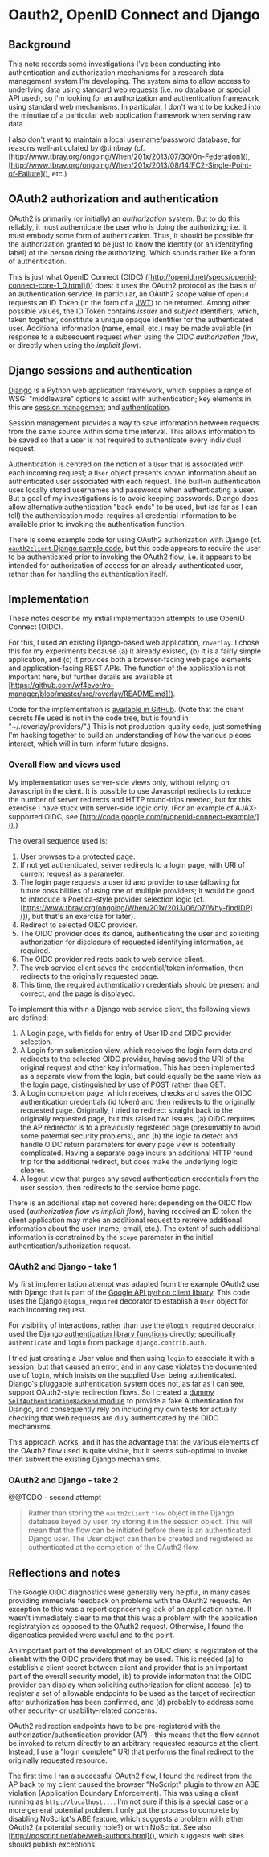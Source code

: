 # Oauth2, OpenID Connect and Django


## Background

This note records some investigations I've been conducting into authentication and authorization mechanisms for a research data management system I'm developing.  The system aims to allow access to underlying data using standard web requests (i.e. no database or special API used), so I'm looking for an authorization and authentication framework using standard web mechanisms.  In particular, I don't want to be locked into the minutiae of a particular web application framework when serving raw data.

I also don't want to maintain a local username/password database, for reasons well-articulated by @timbray (cf. [http://www.tbray.org/ongoing/When/201x/2013/07/30/On-Federation](), [http://www.tbray.org/ongoing/When/201x/2013/08/14/FC2-Single-Point-of-Failure](), etc.)


## OAuth2 authorization and authentication

OAuth2 is primarily (or initially) an *authorization* system.  But to do this reliably, it must authenticate the user who is doing the authorizing; i.e. it must embody some form of authentication.  Thus, it should be possible for the authorization granted to be just to know the identity (or an identityfing label) of the person doing the authorizing.  Which sounds rather like a form of authentication.

This is just what OpenID Connect (OIDC) ([http://openid.net/specs/openid-connect-core-1_0.html]()) does: it uses the OAuth2 protocol as the basis of an authentication service.  In particular, an OAuth2 scope value of `openid` requests an ID Token (in the form of a [JWT](http://tools.ietf.org/html/draft-ietf-oauth-json-web-token)) to be returned.  Among other possible values, the ID Token contains _issuer_ and _subject_ identifiers, which, taken together, constitute a unique opaque identifier for the authenticated user.  Additional information (name, email, etc.) may be made available (in response to a subsequent request when using the OIDC _authorization flow_, or directly when using the _implicit flow_).


## Django sessions and authentication

[Django](https://www.djangoproject.com/) is a Python web application framework, which supplies a range of WSGI "middleware" options to assist with authentication; key elements in this are [session management](https://docs.djangoproject.com/en/dev/topics/http/sessions/) and [authentication](https://docs.djangoproject.com/en/dev/topics/auth/default/).

Session management provides a way to save information between requests from the same source within some time interval.  This allows information to be saved so that a user is not required to authenticate every individual request.

Authentication is centred on the notion of a `User` that is associated with each incoming request; a `User` object presents known information about an authenticated user associated with each request.  The built-in authentication uses locally stored usernames and passwords when authenticating a user.  But a goal of my investigations is to avoid keeping passwords.  Django does allow alternative authentication "back ends" to be used, but (as far as I can tell) the authentication model requires all credential information to be available prior to invoking the authentication function.

There is some example code for using OAuth2 authorization with Django (cf. [`oauth2client` Django sample code](http://code.google.com/p/google-api-python-client/source/browse/#hg%2Fsamples%2Fdjango_sample), but this code appears to require the user to be authenticated prior to invoking the OAuth2 flow; i.e. it appears to be intended for authorization of access for an already-authenticated user, rather than for handling the authentication itself.


## Implementation

These notes describe my initial implementation attempts to use OpenID Connect (OIDC).

For this, I used an existing Django-based web application, `roverlay`.  I chose this for my experiments because (a) it already existed, (b) it is a fairly simple application, and (c) it provides both a browser-facing web page elements and application-facing REST APIs.  The function of the application is not important here, but further details are available at [https://github.com/wf4ever/ro-manager/blob/master/src/roverlay/README.md]().

Code for the implementation is [available in GitHub](https://github.com/gklyne/annalist/blob/develop/spike/roverlay/rovweb/rovserver/SelfAuthenticatingBackend.py).  (Note that the client secrets file used is not in the code tree, but is found in "~/.roverlay/providers/".)  This is not production-quality code, just something I'm hacking together to build an understanding of how the various pieces interact, which will in turn inform future designs.


### Overall flow and views used

My implementation uses server-side views only, without relying on Javascript in the cient.  It is possible to use Javascript redirects to reduce the number of server redirects and HTTP round-trips needed, but for this exercise I have stuck with server-side logic only. (For an example of AJAX-supported OIDC, see [http://code.google.com/p/openid-connect-example/]().)

The overall sequence used is:

1. User browses to a protected page.
2. If not yet authenticated, server redirects to a login page, with URI of current request as a parameter.
3. The login page requests a user id and provider to use (allowing for future possibilities of using one of multiple providers;  it would be good to introduce a Poetica-style provider selection logic (cf. [https://www.tbray.org/ongoing/When/201x/2013/06/07/Why-findIDP]()), but that's an exercise for later).
4. Redirect to selected OIDC provider.
5. The OIDC provider does its dance, authenticating the user and soliciting authorization for disclosure of requested identifying information, as required.
6. The OIDC provider redirects back to web service client.
7. The web service client saves the credential/token information, then redirects to the originally requested page.
8. This time, the required authentication credentials should be present and correct, and the page is displayed.

To implement this within a Django web service client, the following views are defined:

1.  A Login page, with fields for entry of User ID and OIDC provider selection.
2.  A Login form submission view, which receives the login form data and redirects to the selected OIDC provider, having saved the URI of the original request and other key information.  This has been implemented as a separate view from the login, but could equally be the same view as the login page, distinguished by use of POST rather than GET.
3.  A Login completion page, which receives, checks and saves the OIDC authentication credentials (id token) and then redirects to the originally requested page.  Originally, I tried to redirect straight back to the originally requested page, but this raised two issues:  (a) OIDC requires the AP redirector is to a previously registered page (presumably to avoid some potential security problems), and (b) the logic to detect and handle OIDC return parameters for every page view is potentially complicated.  Having a separate page incurs an additional HTTP round trip for the additional redirect, but does make the underlying logic clearer.
4.  A logout view that purges any saved authentication credentials from the user session, then redirects to the service home page.

There is an additional step not covered here:  depending on the OIDC flow used (_authorization flow_ vs _implicit flow_), having received an ID token the client application may make an additional request to retreive additional information about the user (name, email, etc.).  The extent of such additional information is constrained by the `scope` parameter in the initial authentication/authorization request.


### OAuth2 and Django - take 1

My first implementation attempt was adapted from the example OAuth2 use with Django that is part of the [Google API python client library](http://code.google.com/p/google-api-python-client/).  This code uses the Django `@login_required` decorator to establish a `User` object for each incoming request.

For visibility of interactions, rather than use the `@login_required` decorator, I used the Django [authentication library functions](https://docs.djangoproject.com/en/dev/topics/auth/default/) directly; specifically `authenticate` and `login` from package `django.contrib.auth`.

I tried just creating a User value and then using `login` to associate it with a session, but that caused an error, and in any case violates the documented use of `login`, which insists on the supplied User being authenticated.  Django's pluggable authentication system does not, as far as I can see, support OAuth2-style redirection flows.  So I created a [dummy `SelfAuthenticatingBackend` module](https://github.com/gklyne/annalist/blob/develop/spike/roverlay/rovweb/rovserver/SelfAuthenticatingBackend.py) to provide a fake Authentication for Django, and consequently rely on including my own tests for actually checking that web requests are duly authenticated by the OIDC mechanisms.

This approach works, and it has the advantage that the various elements of the OAuth2 flow used is quite visible, but it seems sub-optimal to invoke then subvert the existing Django mechanisms.


### OAuth2 and Django - take 2

@@TODO - second attempt

> Rather than storing the `oauth2client` `flow` object in the Django database keyed by user, try storing it in the session object.  This will mean that the flow can be initiated before there is an authenticated Django user.  The User object can then be created and registered as authenticated at the completion of the OAuth2 flow.


## Reflections and notes

The Google OIDC diagnostics were generally very helpful, in many cases providing immediate feedback on problems with the OAuth2 requests.  An exception to this was a report copncerning lack of an application name.  It wasn't immediately clear to me that this was a problem with the application registratyion as opposed to the OAuth2 request.  Otherwise, I found the diganostics provided were useful and to the point.

An important part of the development of an OIDC client is registraton of the clienbt with the OIDC providers that may be used.  This is needed (a) to establish a client secret between client and provider that is an important part of the overall security model, (b) to provide informaton that the OIDC provider can display when soliciting authorization for client access, (c) to register a set of allowable endpoints to be used as the target of redirection after authorization has been confirmed, and (d) probably to address some other security- or usability-related concerns.

OAuth2 redirection endpoints have to be pre-registered with the authorization/authentication provider (AP) - this means that the flow cannot be invoked to return directly to an arbitrary requested resource at the client.  Instead, I use a "login complete" URI that performs the final redirect to the originally requested resource.

The first time I ran a successful OAuth2 flow, I found the redirect from the AP back to my client caused the browser "NoScript" plugin to throw an ABE violation (Application Boundary Enforcement).  This was using a client running as `http://localhost...`.  I'm not sure if this is a special case or a more general potential problem.  I only got the process to complete by disabling NoScript's ABE feature, which suggests a problem with either OAuth2 (a potential security hole?) or with NoScript.  See also [http://noscript.net/abe/web-authors.html](), which suggests web sites should publish exceptions.


